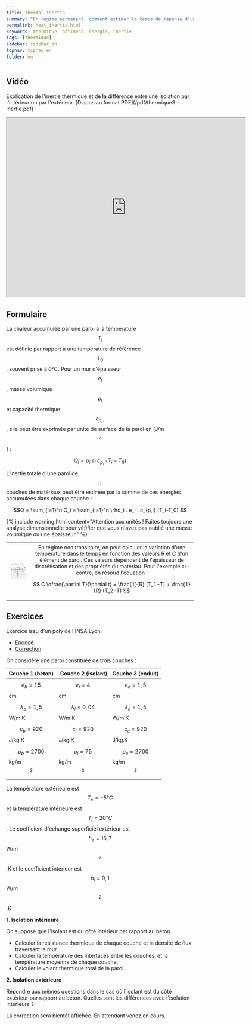 ```yaml
---
title: Thermal inertia
summary: "En régime permanent, comment estimer le temps de réponse d'un bâtiment"
permalink: heat_inertia.html
keywords: thermique, bâtiment, énergie, inertie
tags: [thermique]
sidebar: sidebar_en
topnav: topnav_en
folder: en
---
```


## Vidéo

Explication de l'inertie thermique et de la différence entre une isolation par l'intérieur ou par l'extérieur. [Diapos au format PDF](/pdf/thermique3 - inertie.pdf)

<iframe src="https://player.vimeo.com/video/142244633?color=ff9933&portrait=0" width="640" height="480" frameborder="1" webkitallowfullscreen mozallowfullscreen allowfullscreen></iframe>

## Formulaire

La chaleur accumulée par une paroi à la température $$T_i$$ est définie par rapport à une température de référence $$T_0$$, souvent prise à 0°C. Pour un mur d'épaisseur $$e_i$$, masse volumique $$\rho_i$$ et capacité thermique $$c_{p,i}$$, elle peut être exprimée par unité de surface de la paroi en [J/m$$^2$$] :

$$Q_i = \rho_i . e_i . c_{p,i} (T_i-T_0) $$

L'inertie totale d'une paroi de $$n$$ couches de matériaux peut être estimée par la somme de ces énergies accumulées dans chaque couche :

$$Q = \sum_{i=1}^n Q_i = \sum_{i=1}^n \rho_i . e_i . c_{p,i} (T_i-T_0) $$

{% include warning.html content="Attention aux unités ! Faites toujours une analyse dimensionnelle pour véfifier que vous n'avez pas oublié une masse volumique ou une épaisseur." %}

<table>
<tr>
<th> <img src="images/thermique transitoire.png" style="width: 250px;"> </th>
<th style="font-weight: normal">
En régime non transitoire, on peut calculer la variation d'une température dans le temps en fonction des valeurs R et C d'un élément de paroi. Ces valeurs dépendent de l'épaisseur de discrétisation et des propriétés du matériau. Pour l'exemple ci-contre, on résoud l'équation :

$$ C \dfrac{\partial T}{\partial t} = \frac{1}{R} (T_1-T) + \frac{1}{R} (T_2-T) $$

</th>
</tr>
</table>

## Exercices

Exercice issu d'un poly de l'INSA Lyon.

<ul id="profileTabs" class="nav nav-tabs">
    <li class="active"><a class="noCrossRef" href="#enonce" data-toggle="tab">Enoncé</a></li>
    <li><a class="noCrossRef" href="#correction" data-toggle="tab">Correction</a></li>
</ul>

<div class="tab-content">

<div role="tabpanel" class="tab-pane active" id="enonce" markdown="1">

On considère une paroi constituée de trois couches :

| Couche 1 (béton) | Couche 2 (isolant) | Couche 3 (enduit) |
|-------|--------|---------|
| $$e_b=15$$ cm | $$e_i=4$$ cm | $$e_e=1,5$$ cm |
| $$\lambda_b=1,5$$ W/m.K | $$\lambda_i=0,04$$ W/m.K | $$\lambda_e=1,5$$ W/m.K |
| $$c_b=920$$ J/kg.K | $$c_i=920$$ J/kg.K | $$c_e=920$$ J/kg.K |
| $$\rho_b=2700$$ kg/m$$^3$$ | $$\rho_i=75$$ kg/m$$^3$$ | $$\rho_e=2700$$ kg/m$$^3$$ |

La température extérieure est $$T_e=-5°C$$ et la température intérieure est $$T_i=20°C$$. Le coefficient d'échange superficiel extérieur est $$h_e=16,7$$ W/m$$^2$$.K et le coefficient intérieur est $$h_i=9,1$$ W/m$$^2$$.K

**1. Isolation intérieure**

On suppose que l'isolant est du côté intérieur par rapport au béton.

* Calculer la résistance thermique de chaque couche et la densité de flux traversant le mur.
* Calculer la température des interfaces entre les couches, et la température moyenne de chaque couche.
* Calculer le volant thermique total de la paroi.

**2. Isolation extérieure**

Répondre aux mêmes questions dans le cas où l'isolant est du côté extérieur par rapport au béton. Quelles sont les différences avec l'isolation intérieure ?

</div>

<div role="tabpanel" class="tab-pane" id="correction" markdown="1">

La correction sera bientôt affichée. En attendant venez en cours.

</div>

</div>
